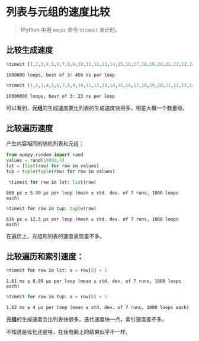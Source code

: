 # 列表与元组的速度比较

> IPython 中用 `magic` 命令 `%timeit` 来计时。

## 比较生成速度


```python
%timeit [1,2,3,4,5,6,7,8,9,10,11,12,13,14,15,16,17,18,19,20,21,22,23,24,25]
```

    1000000 loops, best of 3: 456 ns per loop



```python
%timeit (1,2,3,4,5,6,7,8,9,10,11,12,13,14,15,16,17,18,19,20,21,22,23,24,25)
```

    10000000 loops, best of 3: 23 ns per loop


可以看到，**元组**的生成速度要比列表的生成速度快得多，相差大概一个数量级。

## 比较遍历速度

产生内容相同的随机列表和元组：


```python
from numpy.random import rand
values = rand(10000,4)
lst = [list(row) for row in values]
tup = tuple(tuple(row) for row in values)
```


```python
 %timeit for row in lst: list(row)
```

    800 µs ± 5.39 µs per loop (mean ± std. dev. of 7 runs, 1000 loops each)



```python
%timeit for row in tup: tuple(row)
```

    616 µs ± 12.5 µs per loop (mean ± std. dev. of 7 runs, 1000 loops each)


在遍历上，元组和列表的速度表现差不多。

## 比较遍历和索引速度：


```python
%timeit for row in lst: a = row[0] + 1
```

    1.61 ms ± 8.99 µs per loop (mean ± std. dev. of 7 runs, 1000 loops each)



```python
%timeit for row in tup: a = row[0] + 1
```

    1.62 ms ± 4 µs per loop (mean ± std. dev. of 7 runs, 1000 loops each)


**元组**的生成速度会比列表快很多，迭代速度快一点，索引速度差不多。

不知道是优化还是啥，在我电脑上的结果似乎不一样。
